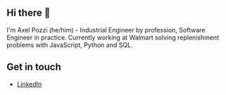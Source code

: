 ## Hi there 👋
I'm Axel Pozzi (he/him) - Industrial Engineer by profession, Software Engineer in practice. Currently working at Walmart solving replenishment problems with JavaScript, Python and SQL.

## Get in touch
- [LinkedIn](https://www.linkedin.com/in/axelpozzi/)
